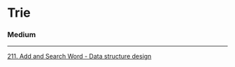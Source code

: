 # Trie

### Medium
---
[211. Add and Search Word - Data structure design](solutions/0211-Add%20and%20Search%20Word%20-%20Data%20structure%20design.md)</br>